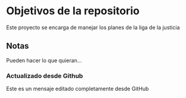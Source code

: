 # Objetivos de la repositorio

Este proyecto se encarga de manejar los planes de la liga de la justicia


## Notas
Pueden hacer lo que quieran...

### Actualizado desde Github  
Este es un mensaje editado completamente desde GitHub
